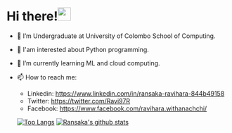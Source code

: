 # Hi there!<img src="https://raw.githubusercontent.com/MartinHeinz/MartinHeinz/master/wave.gif" width="30px">




<!--
**Ransaka/ransaka** is a ✨ _special_ ✨ repository because its `README.md` (this file) appears on your GitHub profile.

Here are some ideas to get you started:
-->

- 🔭 I’m Undergraduate at University of Colombo School of Computing.
- 🙌 I'am interested about Python programming.
- 🌱 I’m currently learning ML and cloud computing.
- 📫 How to reach me: 
  - Linkedin: https://www.linkedin.com/in/ransaka-ravihara-844b49158
  - Twitter: https://twitter.com/Ravi97R
  - Facebook: https://www.facebook.com/ravihara.withanachchi/

  [![Top Langs](https://github-readme-stats.vercel.app/api/top-langs/?username=Ransaka&layout=compact)](https://github.com/Ransaka/github-readme-stats) 
  [![Ransaka's github stats](https://github-readme-stats.vercel.app/api?username=Ransaka)](https://github.com/anuraghazra/github-readme-stats)
  



                      

